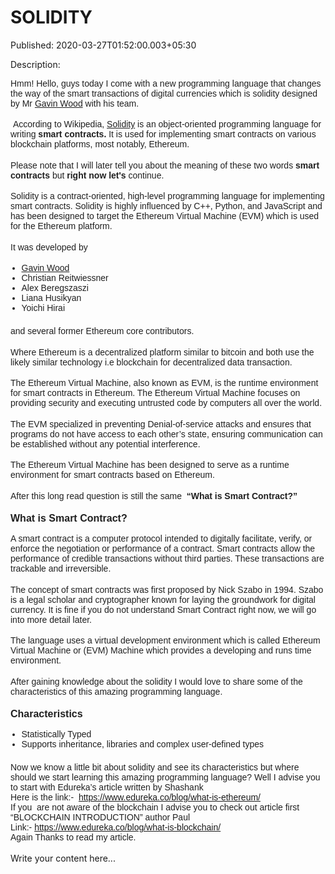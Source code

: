 # SOLIDITY

Published: 2020-03-27T01:52:00.003+05:30

Description: <div dir="ltr" style="text-align: left;" trbidi="on">
      <div style="box-sizing: inherit; caret-color: rgb(32, 32, 32); color: #202020; font-family:
      raleway, arial, helvetica; margin-bottom: 1.25em;">
      Hmm! Hello, guys today I come&nbsp;with a&nbsp;new programming language that changes
      the way&nbsp;of the smart transactions of digital currencies which is solidity designed by
      Mr&nbsp;<a href="https://en.wikipedia.org/wiki/Gavin_Wood" style="box-sizing: inherit;
      color: var(--link-color);">Gavin Wood</a>&nbsp;with his team.</div>
      <div style="box-sizing: inherit; caret-color: rgb(32, 32, 32); color: #202020; font-family:
      raleway, arial, helvetica; margin-bottom: 1.25em;">
      &nbsp;According to Wikipedia,&nbsp;<a href="https://en.wikipedia.org/wiki/Solidity"
      style="box-sizing: inherit; color: var(--link-color);">Solidity</a>&nbsp;is an
      object-oriented programming language for writing&nbsp;<strong style="box-sizing:
      inherit;">smart contracts.&nbsp;</strong>It is used for implementing smart
      contracts on various blockchain platforms, most notably, Ethereum.&nbsp;</div>
      <div style="box-sizing: inherit; caret-color: rgb(32, 32, 32); color: #202020; font-family:
      raleway, arial, helvetica; margin-bottom: 1.25em;">
      Please note that I will later tell you about the meaning of these two
      words&nbsp;<strong style="box-sizing: inherit;">smart
      contracts&nbsp;</strong>but<strong style="box-sizing:
      inherit;">&nbsp;right now let's</strong>&nbsp;continue.</div>
      <div style="box-sizing: inherit; caret-color: rgb(32, 32, 32); color: #202020; font-family:
      raleway, arial, helvetica; margin-bottom: 1.25em;">
      Solidity is a contract-oriented, high-level programming language for implementing smart
      contracts. Solidity is highly influenced by C++, Python, and JavaScript and has been designed
      to target the Ethereum Virtual Machine (EVM) which is used for the Ethereum
      platform.</div>
      <div style="box-sizing: inherit; caret-color: rgb(32, 32, 32); color: #202020; font-family:
      raleway, arial, helvetica; margin-bottom: 1.25em;">
      It was developed by</div>
      <ul style="box-sizing: inherit; caret-color: rgb(32, 32, 32); color: #202020; font-family:
      raleway, arial, helvetica; list-style-image: initial; list-style-position: initial; margin:
      0px 0px 1.5em; padding: 0px 0px 0px 1.25em;">
      <li style="box-sizing: inherit;"><a href="https://en.wikipedia.org/wiki/Gavin_Wood"
      style="box-sizing: inherit; color: var(--link-color);">Gavin Wood</a></li>
      <li style="box-sizing: inherit;">Christian Reitwiessner</li>
      <li style="box-sizing: inherit;">Alex Beregszaszi</li>
      <li style="box-sizing: inherit;">Liana Husikyan</li>
      <li style="box-sizing: inherit;">Yoichi Hirai</li>
      </ul>
      <div style="box-sizing: inherit; caret-color: rgb(32, 32, 32); color: #202020; font-family:
      raleway, arial, helvetica; margin-bottom: 1.25em;">
      and several former Ethereum core contributors.</div>
      <div style="box-sizing: inherit; caret-color: rgb(32, 32, 32); color: #202020; font-family:
      raleway, arial, helvetica; margin-bottom: 1.25em;">
      Where Ethereum is a decentralized platform similar to bitcoin and both use the likely similar
      technology i.e blockchain for decentralized data transaction.</div>
      <div style="box-sizing: inherit; caret-color: rgb(32, 32, 32); color: #202020; font-family:
      raleway, arial, helvetica; margin-bottom: 1.25em;">
      The Ethereum Virtual Machine, also known as EVM, is the runtime environment for smart
      contracts in Ethereum. The Ethereum Virtual Machine focuses on providing security and
      executing untrusted code by computers all over the world.</div>
      <div style="box-sizing: inherit; caret-color: rgb(32, 32, 32); color: #202020; font-family:
      raleway, arial, helvetica; margin-bottom: 1.25em;">
      The EVM specialized in preventing Denial-of-service attacks and ensures that programs do not
      have access to each other’s state, ensuring communication can be established without any
      potential interference.</div>
      <div style="box-sizing: inherit; caret-color: rgb(32, 32, 32); color: #202020; font-family:
      raleway, arial, helvetica; margin-bottom: 1.25em;">
      The Ethereum Virtual Machine has been designed to serve as a runtime environment for smart
      contracts based on Ethereum.</div>
      <div style="box-sizing: inherit; caret-color: rgb(32, 32, 32); color: #202020; font-family:
      raleway, arial, helvetica; margin-bottom: 1.25em;">
      After this long read question is still the same &nbsp;<strong style="box-sizing:
      inherit;">“What is Smart Contract?”</strong></div>
      <h3 style="box-sizing: inherit; caret-color: rgb(32, 32, 32); clear: both; color: #202020;
      font-family: raleway, arial, helvetica; line-height: 1.4; margin: 1em 0px 0.75em; text-align:
      left;">
      <strong style="box-sizing: inherit;"><span style="font-size: medium;">What is
      Smart Contract?</span></strong></h3>
      <div style="box-sizing: inherit; caret-color: rgb(32, 32, 32); color: #202020; font-family:
      raleway, arial, helvetica; margin-bottom: 1.25em;">
      A smart contract is a computer protocol intended to digitally facilitate, verify, or enforce
      the negotiation or performance of a contract. Smart contracts allow the performance of
      credible transactions without third parties. These transactions are trackable and
      irreversible.&nbsp;</div>
      <div style="box-sizing: inherit; caret-color: rgb(32, 32, 32); color: #202020; font-family:
      raleway, arial, helvetica; margin-bottom: 1.25em;">
      The concept of smart contracts was first proposed by Nick Szabo in 1994. Szabo is a legal
      scholar and cryptographer known for laying the groundwork for digital currency. It is fine if
      you do not understand Smart Contract right now, we will go into more detail later.</div>
      <div style="box-sizing: inherit; caret-color: rgb(32, 32, 32); color: #202020; font-family:
      raleway, arial, helvetica; margin-bottom: 1.25em;">
      The language uses a virtual development environment which is called Ethereum Virtual Machine
      or (EVM) Machine which provides a developing and runs time environment.&nbsp;</div>
      <div style="box-sizing: inherit; caret-color: rgb(32, 32, 32); color: #202020; font-family:
      raleway, arial, helvetica; margin-bottom: 1.25em;">
      After gaining knowledge about the solidity I would love to share some of the characteristics
      of this amazing programming language.&nbsp;</div>
      <h3 style="box-sizing: inherit; caret-color: rgb(32, 32, 32); clear: both; color: #202020;
      font-family: raleway, arial, helvetica; line-height: 1.4; margin: 1em 0px 0.75em; text-align:
      left;">
      <span style="font-size: medium;">Characteristics&nbsp;</span></h3>
      <ul style="box-sizing: inherit; caret-color: rgb(32, 32, 32); color: #202020; font-family:
      raleway, arial, helvetica; list-style-image: initial; list-style-position: initial; margin:
      0px 0px 1.5em; padding: 0px 0px 0px 1.25em;">
      <li style="box-sizing: inherit;">Statistically Typed&nbsp;</li>
      <li style="box-sizing: inherit;">Supports inheritance, libraries and complex
      user-defined types</li>
      </ul>
      <div style="box-sizing: inherit; caret-color: rgb(32, 32, 32); color: #202020; font-family:
      raleway, arial, helvetica; margin-bottom: 1.25em;">
      Now we know a little bit about solidity&nbsp;and see its characteristics but where should
      we start learning this amazing programming language? Well I advise you to start with Edureka’s
      article written by Shashank<br />
      Here is the link:-&nbsp;&nbsp;<a
      href="https://www.edureka.co/blog/what-is-ethereum/" style="box-sizing: inherit; color:
      var(--link-color);">https://www.edureka.co/blog/what-is-ethereum/</a><br />
      If you&nbsp; are not aware of the blockchain I advise you to check out article
      first&nbsp; “BLOCKCHAIN INTRODUCTION” author Paul<br />
      Link:-&nbsp;<a href="https://www.edureka.co/blog/what-is-blockchain/"
      style="box-sizing: inherit; color:
      var(--link-color);">https://www.edureka.co/blog/what-is-blockchain/</a><br />
      Again Thanks to read my article.</div>
      </div>


Write your content here...